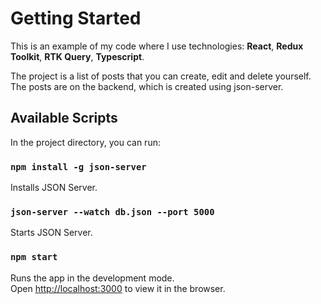 # Getting Started

This is an example of my code where I use technologies: **React**, **Redux Toolkit**, **RTK Query**, **Typescript**.

The project is a list of posts that you can create, edit and delete yourself. The posts are on the backend, which is created using json-server.

## Available Scripts

In the project directory, you can run:

### `npm install -g json-server`

Installs JSON Server.

### `json-server --watch db.json --port 5000`

Starts JSON Server.

### `npm start`

Runs the app in the development mode.\
Open [http://localhost:3000](http://localhost:3000) to view it in the browser.
